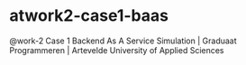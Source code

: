 # atwork2-case1-baas
@work-2 Case 1 Backend As A Service Simulation | Graduaat Programmeren | Artevelde University of Applied Sciences
